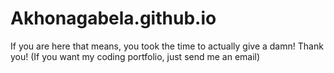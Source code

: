 # Akhonagabela.github.io
If you are here that means, you took the time to actually give a damn!
Thank you!
(If you want my coding portfolio, just send me an email)
